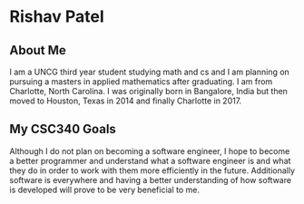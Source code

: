 # Rishav Patel

## About Me
I am a UNCG third year student studying math and cs and I am planning on pursuing a masters in applied mathematics after graduating. I am from Charlotte, North Carolina. I was originally born in Bangalore, India but then moved to Houston, Texas in 2014 and finally Charlotte in 2017.

## My CSC340 Goals
Although I do not plan on becoming a software engineer, I hope to become a better programmer and understand what a software engineer is and what they do in order to work with them more efficiently in the future. Additionally software is everywhere and having a better understanding of how software is developed will prove to be very beneficial to me.